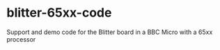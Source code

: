 # blitter-65xx-code
Support and demo code for the Blitter board in a BBC Micro with a 65xx processor
